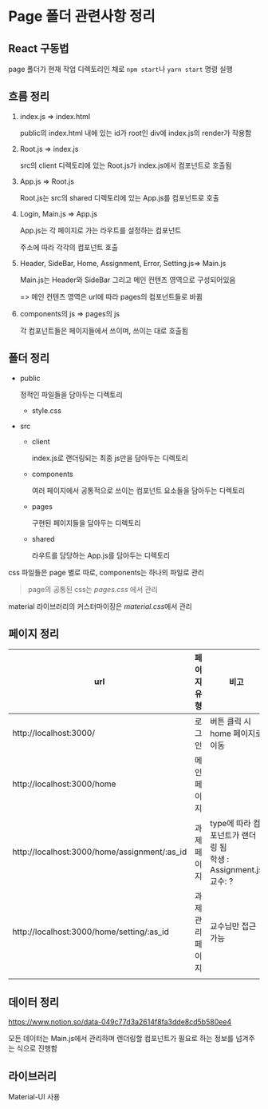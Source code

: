 # Page 폴더 관련사항 정리

## React 구동법

page 폴더가 현재 작업 디렉토리인 채로 `npm start`나 `yarn start` 명령 실행



## 흐름 정리

1. index.js => index.html

   public의 index.html 내에 있는 id가 root인 div에 index.js의 render가 작용함

2. Root.js => index.js

   src의 client 디렉토리에 있는 Root.js가 index.js에서 컴포넌트로 호출됨

3. App.js => Root.js

   Root.js는 src의 shared 디렉토리에 있는 App.js를 컴포넌트로 호출

4. Login, Main.js => App.js

   App.js는 각 페이지로 가는 라우트를 설정하는 컴포넌트

   주소에 따라 각각의 컴포넌트 호출

5. Header, SideBar, Home, Assignment, Error, Setting.js=> Main.js

   Main.js는 Header와 SideBar 그리고 메인 컨텐츠 영역으로 구성되어있음
   
   => 메인 컨텐츠 영역은 url에 따라 pages의 컴포넌트들로 바뀜
   
6. components의 js => pages의 js

   각 컴포넌트들은 페이지들에서 쓰이며, 쓰이는 대로 호출됨



## 폴더 정리

* public

  정적인 파일들을 담아두는 디렉토리

  * style.css

* src

  * client

    index.js로 랜더링되는 최종 js만을 담아두는 디렉토리

  * components

    여러 페이지에서 공통적으로 쓰이는 컴포넌트 요소들을 담아두는 디렉토리

  * pages

    구현된 페이지들을 담아두는 디렉토리

  * shared

    라우트를 담당하는 App.js를 담아두는 디렉토리

  

css 파일들은 page 별로 따로, components는 하나의 파일로 관리

> page의 공통된 css는 *pages.css* 에서 관리

material 라이브러리의 커스터마이징은 *material.css*에서 관리



## 페이지 정리

| url                                                          | 페이지 유형 | 비고           |
| ------------------------------------------------------------ | ----------- | -------------- |
| http://localhost:3000/                                       | 로그인      | 버튼 클릭 시 home 페이지로 이동 |
| http://localhost:3000/home                                   | 메인 페이지 |                |
| http://localhost:3000/home/assignment/:as_id | 과제 페이지 | type에 따라 컴포넌트가 랜더링 됨<br>학생 : Assignment.js<br>교수: ? |
| http://localhost:3000/home/setting/:as_id | 과제 관리 페이지 | 교수님만 접근 가능 |
|                                              |                  |                |



## 데이터 정리

https://www.notion.so/data-049c77d3a2614f8fa3dde8cd5b580ee4

 모든 데이터는 Main.js에서 관리하며 렌더링할 컴포넌트가 필요로 하는 정보를 넘겨주는 식으로 진행함



## 라이브러리

Material-UI 사용


